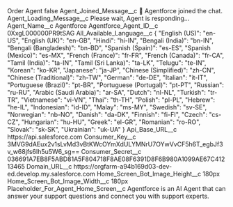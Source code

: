 <?xml version="1.0" encoding="UTF-8"?>
<CustomMetadata xmlns="http://soap.sforce.com/2006/04/metadata" xmlns:xsi="http://www.w3.org/2001/XMLSchema-instance" xmlns:xsd="http://www.w3.org/2001/XMLSchema">
    <label>Order Agent</label>
    <protected>false</protected>
    <values>
        <field>Agent_Joined_Message__c</field>
        <value xsi:type="xsd:string">👾 Agentforce joined the chat.</value>
    </values>
    <values>
        <field>Agent_Loading_Message__c</field>
        <value xsi:type="xsd:string">Please wait, Agent is responding...</value>
    </values>
    <values>
        <field>Agent_Name__c</field>
        <value xsi:type="xsd:string">Agentforce</value>
    </values>
    <values>
        <field>Agentforce_Agent_ID__c</field>
        <value xsi:type="xsd:string">0XxgL000000PR9tSAG</value>
    </values>
    <values>
        <field>All_Available_Language__c</field>
        <value xsi:type="xsd:string">{
    &quot;English (US)&quot;: &quot;en-US&quot;,
    &quot;English (UK)&quot;: &quot;en-GB&quot;,
    &quot;Hindi&quot;: &quot;hi-IN&quot;,
    &quot;Bengali (India)&quot;: &quot;bn-IN&quot;,
    &quot;Bengali (Bangladesh)&quot;: &quot;bn-BD&quot;,
    &quot;Spanish (Spain)&quot;: &quot;es-ES&quot;,
    &quot;Spanish (Mexico)&quot;: &quot;es-MX&quot;,
    &quot;French (France)&quot;: &quot;fr-FR&quot;,
    &quot;French (Canada)&quot;: &quot;fr-CA&quot;,
    &quot;Tamil (India)&quot;: &quot;ta-IN&quot;,
    &quot;Tamil (Sri Lanka)&quot;: &quot;ta-LK&quot;,
    &quot;Telugu&quot;: &quot;te-IN&quot;,
    &quot;Korean&quot;: &quot;ko-KR&quot;,
    &quot;Japanese&quot;: &quot;ja-JP&quot;,
    &quot;Chinese (Simplified)&quot;: &quot;zh-CN&quot;,
    &quot;Chinese (Traditional)&quot;: &quot;zh-TW&quot;,
    &quot;German&quot;: &quot;de-DE&quot;,
    &quot;Italian&quot;: &quot;it-IT&quot;,
    &quot;Portuguese (Brazil)&quot;: &quot;pt-BR&quot;,
    &quot;Portuguese (Portugal)&quot;: &quot;pt-PT&quot;,
    &quot;Russian&quot;: &quot;ru-RU&quot;,
    &quot;Arabic (Saudi Arabia)&quot;: &quot;ar-SA&quot;,
    &quot;Dutch&quot;: &quot;nl-NL&quot;,
    &quot;Turkish&quot;: &quot;tr-TR&quot;,
    &quot;Vietnamese&quot;: &quot;vi-VN&quot;,
    &quot;Thai&quot;: &quot;th-TH&quot;,
    &quot;Polish&quot;: &quot;pl-PL&quot;,
    &quot;Hebrew&quot;: &quot;he-IL&quot;,
    &quot;Indonesian&quot;: &quot;id-ID&quot;,
    &quot;Malay&quot;: &quot;ms-MY&quot;,
    &quot;Swedish&quot;: &quot;sv-SE&quot;,
    &quot;Norwegian&quot;: &quot;nb-NO&quot;,
    &quot;Danish&quot;: &quot;da-DK&quot;,
    &quot;Finnish&quot;: &quot;fi-FI&quot;,
    &quot;Czech&quot;: &quot;cs-CZ&quot;,
    &quot;Hungarian&quot;: &quot;hu-HU&quot;,
    &quot;Greek&quot;: &quot;el-GR&quot;,
    &quot;Romanian&quot;: &quot;ro-RO&quot;,
    &quot;Slovak&quot;: &quot;sk-SK&quot;,
    &quot;Ukrainian&quot;: &quot;uk-UA&quot;
}</value>
    </values>
    <values>
        <field>Api_Base_URL__c</field>
        <value xsi:type="xsd:string">https://api.salesforce.com</value>
    </values>
    <values>
        <field>Consumer_Key__c</field>
        <value xsi:type="xsd:string">3MVG9dAEux2v1sLvMd3vBtKWcOYmXdULYMNrU7OYwVvCF5h6T_egbJf3v_w68jfs6Ih5u5W6_sg==</value>
    </values>
    <values>
        <field>Consumer_Secret__c</field>
        <value xsi:type="xsd:string">036691A7EB8F5ABD81A5F804718F8AE08F6391D8F6B980A1099AE67C41213465</value>
    </values>
    <values>
        <field>Domain_URL__c</field>
        <value xsi:type="xsd:string">https://orgfarm-a94b169d03-dev-ed.develop.my.salesforce.com</value>
    </values>
    <values>
        <field>Home_Screen_Bot_Image_Height__c</field>
        <value xsi:type="xsd:string">180px</value>
    </values>
    <values>
        <field>Home_Screen_Bot_Image_Width__c</field>
        <value xsi:type="xsd:string">180px</value>
    </values>
    <values>
        <field>Placeholder_For_Agent_Home_Screen__c</field>
        <value xsi:type="xsd:string">Agentforce is an AI Agent that can answer your support questions and connect you with support experts.</value>
    </values>
</CustomMetadata>
